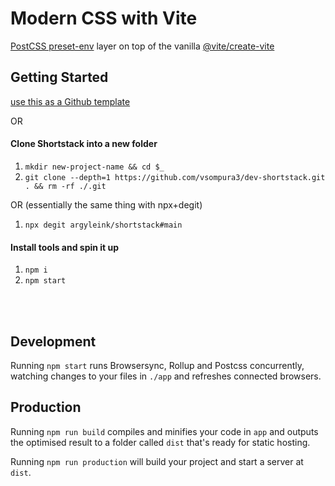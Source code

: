 # Modern CSS with Vite

[PostCSS preset-env](https://preset-env.netlify.app/) layer on top of the
vanilla
[@vite/create-vite](https://github.com/vitejs/vite/tree/main/packages/create-vite)

## Getting Started

[use this as a Github template](https://github.com/argyleink/shortstack/generate)

OR

#### Clone Shortstack into a new folder

1. `mkdir new-project-name && cd $_`
1. `git clone --depth=1 https://github.com/vsompura3/dev-shortstack.git . && rm -rf ./.git`

OR (essentially the same thing with npx+degit)

1. `npx degit argyleink/shortstack#main`

#### Install tools and spin it up

1. `npm i`
1. `npm start`

<br><br>

## Development

Running `npm start` runs Browsersync, Rollup and Postcss concurrently, watching
changes to your files in `./app` and refreshes connected browsers.

## Production

Running `npm run build` compiles and minifies your code in `app` and outputs the
optimised result to a folder called `dist` that's ready for static hosting.

Running `npm run production` will build your project and start a server at
`dist`.
